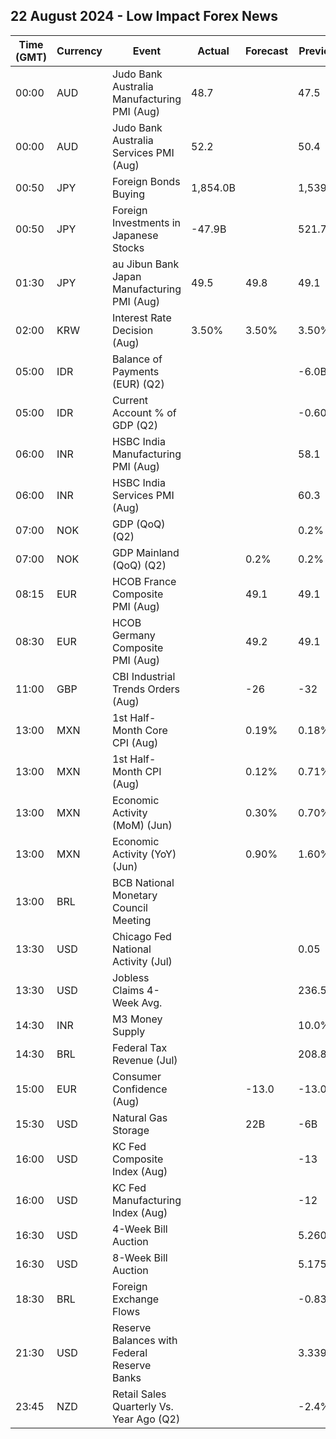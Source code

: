 ## 22 August 2024 - Low Impact Forex News

| Time (GMT) | Currency | Event | Actual | Forecast | Previous |
|------|----------|-------|--------|----------|----------|
| 00:00 | AUD | Judo Bank Australia Manufacturing PMI (Aug) | 48.7 |  | 47.5 |
| 00:00 | AUD | Judo Bank Australia Services PMI (Aug) | 52.2 |  | 50.4 |
| 00:50 | JPY | Foreign Bonds Buying | 1,854.0B |  | 1,539.7B |
| 00:50 | JPY | Foreign Investments in Japanese Stocks | -47.9B |  | 521.7B |
| 01:30 | JPY | au Jibun Bank Japan Manufacturing PMI (Aug) | 49.5 | 49.8 | 49.1 |
| 02:00 | KRW | Interest Rate Decision (Aug) | 3.50% | 3.50% | 3.50% |
| 05:00 | IDR | Balance of Payments (EUR) (Q2) |  |  | -6.0B |
| 05:00 | IDR | Current Account % of GDP (Q2) |  |  | -0.60% |
| 06:00 | INR | HSBC India Manufacturing PMI (Aug) |  |  | 58.1 |
| 06:00 | INR | HSBC India Services PMI (Aug) |  |  | 60.3 |
| 07:00 | NOK | GDP (QoQ) (Q2) |  |  | 0.2% |
| 07:00 | NOK | GDP Mainland (QoQ) (Q2) |  | 0.2% | 0.2% |
| 08:15 | EUR | HCOB France Composite PMI (Aug) |  | 49.1 | 49.1 |
| 08:30 | EUR | HCOB Germany Composite PMI (Aug) |  | 49.2 | 49.1 |
| 11:00 | GBP | CBI Industrial Trends Orders (Aug) |  | -26 | -32 |
| 13:00 | MXN | 1st Half-Month Core CPI (Aug) |  | 0.19% | 0.18% |
| 13:00 | MXN | 1st Half-Month CPI (Aug) |  | 0.12% | 0.71% |
| 13:00 | MXN | Economic Activity (MoM) (Jun) |  | 0.30% | 0.70% |
| 13:00 | MXN | Economic Activity (YoY) (Jun) |  | 0.90% | 1.60% |
| 13:00 | BRL | BCB National Monetary Council Meeting |  |  |  |
| 13:30 | USD | Chicago Fed National Activity (Jul) |  |  | 0.05 |
| 13:30 | USD | Jobless Claims 4-Week Avg. |  |  | 236.50K |
| 14:30 | INR | M3 Money Supply |  |  | 10.0% |
| 14:30 | BRL | Federal Tax Revenue (Jul) |  |  | 208.80B |
| 15:00 | EUR | Consumer Confidence (Aug) |  | -13.0 | -13.0 |
| 15:30 | USD | Natural Gas Storage |  | 22B | -6B |
| 16:00 | USD | KC Fed Composite Index (Aug) |  |  | -13 |
| 16:00 | USD | KC Fed Manufacturing Index (Aug) |  |  | -12 |
| 16:30 | USD | 4-Week Bill Auction |  |  | 5.260% |
| 16:30 | USD | 8-Week Bill Auction |  |  | 5.175% |
| 18:30 | BRL | Foreign Exchange Flows |  |  | -0.836B |
| 21:30 | USD | Reserve Balances with Federal Reserve Banks |  |  | 3.339T |
| 23:45 | NZD | Retail Sales Quarterly Vs. Year Ago (Q2) |  |  | -2.4% |
